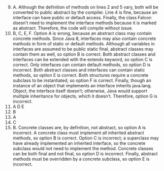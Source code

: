 9. A. Although the definition of methods on lines 2 and 5 vary, both will be converted to public abstract by the compiler. Line 4 is fine, because an interface can have public or default access. Finally, the class Falcon doesn’t need to implement the interface methods because it is marked as abstract. Therefore, the code will compile without issue.
10. B, C, E, F. Option A is wrong, because an abstract class may contain concrete methods. Since Java 8, interfaces may also contain concrete methods in form of static or default methods. Although all variables in interfaces are assumed to be public static final, abstract classes may contain them as well, so option B is correct. Both abstract classes and interfaces can be extended with the extends keyword, so option C is correct. Only interfaces can contain default methods, so option D is incorrect. Both abstract classes and interfaces can contain static methods, so option E is correct. Both structures require a concrete subclass to be instantiated, so option F is correct. Finally, though an instance of an object that implements an interface inherits java.lang. Object, the interface itself doesn’t; otherwise, Java would support multiple inheritance for objects, which it doesn’t. Therefore, option G is incorrect. 
11. A D E
12. B
13. A
14. C
15. B. Concrete classes are, by definition, not abstract, so option A is incorrect. A concrete class must implement all inherited abstract methods, so option B is correct. Option C is incorrect; a superclass may have already implemented an inherited interface, so the concrete subclass would not need to implement the method. Concrete classes can be both final and not final, so option D is incorrect. Finally, abstract methods must be overridden by a concrete subclass, so option E is incorrect.